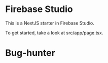 # Firebase Studio

This is a NextJS starter in Firebase Studio.

To get started, take a look at src/app/page.tsx.
# Bug-hunter
